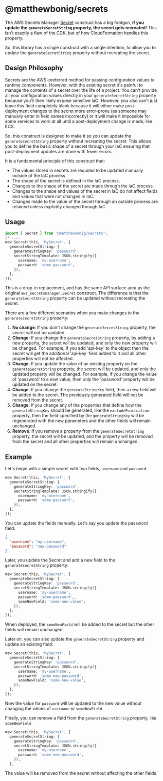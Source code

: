 # @matthewbonig/secrets

The AWS Secrets Manager [Secret](https://docs.aws.amazon.com/cdk/api/v2/docs/aws-cdk-lib.aws_secretsmanager.Secret.html) construct has a big footgun, **if you update the `generateSecretString` property, the secret gets recreated!**
This isn't exactly a flaw of the CDK, but of how CloudFormation handles this property.

So, this library has a single construct with a single intention, to allow you to update the `generateSecretString` property without recreating the secret.

## Design Philosophy

Secrets are the AWS-preferred method for passing configuration values to runtime components. However, with the existing
secret it's painful to manage the contents of a secret over the life of a project. You can't provide all your configuration
values directly in your `generateSecretString` property because you'll then likely expose sensitive
IaC. However, you also can't just leave this field completely blank because it will either make post-deployment changes
to the secret more error-prone (as someone may manually enter in field names incorrectly) or it will make it impossible
for some services to work at all until a post-deployment change is made, like ECS.

So, this construct is designed to make it so you can update the `generateSecretString` property without recreating the secret.
This allows you to define the basic shape of a secret through your IaC ensuring that post-deployment updates are done
with fewer errors.

It is a fundamental principle of this construct that:

* The values stored in secrets are required to be updated manually outside of the IaC process.
* The shape of the secret is defined in the IaC process.
* Changes to the shape of the secret are made through the IaC process.
* Changes to the shape and values of the secret in IaC do not affect fields and values that were not changed in IaC.
* Changes made to the value of the secret through an outside process are retained unless explicitly changed through IaC.

## Usage

```python
import { Secret } from '@matthewbonig/secrets';
// ....
new Secret(this, 'MySecret', {
  generateSecretString: {
    generateStringKey: 'password',
    secretStringTemplate: JSON.stringify({
      username: 'my-username',
      password: 'some-password',
    }),
  },
});
```

This is a drop-in replacement, and has the same API surface area as the original `aws_secretsmanager.Secret` construct. The difference is that the `generateSecretString` property can be updated without recreating the secret.

There are a few different scenarios when you make changes to the `generateSecretString` property:

1. **No change**: If you don't change the `generateSecretString` property, the secret will not be updated.
2. **Change**: If you change the `generateSecretString` property, by adding a new property, the secret will be updated, and only the new property will be changed. For example, if you add 'api-key' to the object then the secret will get the additional 'api-key' field added to it and all other properties will not be affected.
3. **Change**: If you update the value of an existing property on the `generateSecretString` property, the secret will be updated, and only the updated property will be changed. For example, if you change the value of 'password' to a new value, then only the 'password' property will be updated on the secret.
4. **Change**: If you change the `generateStringKey` field, then a new field will be added to the secret. The previously generated field will not be removed from the secret.
5. **Change**: If you change any of the properties that define how the `generateStringKey` should be generated, like the `excludePunctuation` property, then the field specified by the `generateStringKey` will be regenerated with the new parameters and the other fields will remain unchanged.
6. **Remove**: If you remove a property from the `generateSecretString` property, the secret will be updated, and the property will be removed from the secret and all other properties will remain unchanged.

## Example

Let's begin with a simple secret with two fields, `username` and `password`.

```python
new Secret(this, 'MySecret', {
  generateSecretString: {
    generateStringKey: 'password',
    secretStringTemplate: JSON.stringify({
      username: 'my-username',
      password: 'some-password',
    }),
  },
});
```

You can update the fields manually. Let's say you update the password field:

```json
{
  "username": "my-username",
  "password": "new-password"
}
```

Later, you update the Secret and add a new field to the `generateSecretString` property:

```python
new Secret(this, 'MySecret', {
  generateSecretString: {
    generateStringKey: 'password',
    secretStringTemplate: JSON.stringify({
      username: 'my-username',
      password: 'some-password',
      someNewField: 'some-new-value',
    }),
  },
});
```

When deployed, the `someNewField` will be added to the secret but the other fields will remain unchanged.

Later on, you can also update the `generateSecretString` property and update an existing field:

```python
new Secret(this, 'MySecret', {
  generateSecretString: {
    generateStringKey: 'password',
    secretStringTemplate: JSON.stringify({
      username: 'my-username',
      password: 'some-new-password',
      someNewField: 'some-new-value',
    }),
  },
});
```

Now the value for `password` will be updated to the new value without changing the values of `username` or `someNewField`.

Finally, you can remove a field from the `generateSecretString` property, like `someNewField`:

```python
new Secret(this, 'MySecret', {
  generateSecretString: {
    generateStringKey: 'password',
    secretStringTemplate: JSON.stringify({
      username: 'my-username',
      password: 'some-new-password',
    }),
  },
```

The value will be removed from the secret without affecting the other fields.
